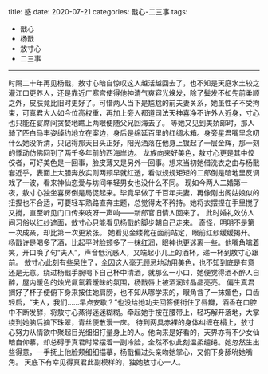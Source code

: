 title:	惑
date:	2020-07-21
categories: 戬心-二三事
tags:
- 戬心
- 杨戬
- 敖寸心
- 二三事
---
时隔二十年再见杨戬，敖寸心暗自惊叹这人越活越回去了<!--more-->，也不知是天庭水土较之灌江口更养人，还是靠近广寒宫使得他神清气爽容光焕发，除了鬓发不如先前柔顺之外，皮肤竟比旧时更好了。可惜两人当下是尴尬的前夫妻关系，她虽性子不受拘束，可真君大人如今位高权重，再加上旁人都道司法天神喜净不许外人近身，寸心也只能在宴席间贪婪地瞧上两眼便随父兄回海去了。
等她又见到美娇郎时，那人骑了匹白马丰姿绰约地立在案边，身后是绵延百里的红绸木箱。身旁星君嘴里念叨什么她没听清，只记得那天日头正好，阳光洒落在他身上镀起了一层金辉，那一刻的悸动仿佛回到了两千多年前的西海岸边。
龙族向来好美色，敖寸心更是其中佼佼者，可好美色是一回事，脸皮薄又是另外一回事。想来当初她借洗衣之由与杨戬套近乎，表面上大胆奔放实则两颊早就红透，看似规规矩矩的二郎倒是暗地里反调戏了一波，看来神仙恋爱与坊间年轻男女也没什么不同。
现如今两人二婚第一夜，敖寸心独坐喜房倒是局促起来。毕竟早做了千百年夫妻，再像刚出阁姑娘似的扭捏也不合适，可要轻车熟路直奔主题，总觉得太不矜持。她将衣摆捏在手里搅了又搅，直至听见门口传来吱呀一声响——新郎官旧情人回来了。
此时婚礼效仿人间习俗以红纱遮面，敖寸心只能看见杨戬的脚步朝自己走来。
奇怪，明明不是第一次成亲，却比第一次更紧张。
她看见金缕靴在面前站定，眼前红纱缓缓揭开。杨戬许是喝多了酒，比起平时脸颊多了一抹红润，眼神也更迷离一些。他嘴角噙着笑，开口唤了句“夫人”，声音低沉惑人，又端起小几上的酒杯，递一杯到敖寸心跟前。
敖寸心此刻有些呆住了，全因这人毫无顾忌地动用美色，也不知到底是有意还是无意。绕过杨戬手腕喝下自己杯中清酒，就那么一小口，她便觉得酒不醉人自醉，屋内暖色的烛光氤氲着暧昧的氛围，杨戬唇上被酒润过晶晶亮亮。
偏生真君搁好了杯子便俯下身来按住她肩膀，也不知从哪学来的，眼角含了一抹媚色，口齿轻启，“夫人，我们……早点安歇？”也没给她功夫回答便衔住了唇瓣，酒香在口腔中不断发酵，将敖寸心蒸得迷迷糊糊。牵起她手按在腰带上，轻巧解开落地，大掌绕到她脑后摘下珠翠，青丝便散漫一床。
待到两具赤裸的身体纠缠在榻上，敖寸心努力从情欲中聚起目光细细打量身上的人。他向来是好看的，天界亦有不少女仙暗自仰慕，却总碍于真君时常摆着一副冷脸，全然不似此刻温柔缱绻。她忽然生出些得意，一手抚上他脸颊细细描摹，杨戬偏过头亲吻她掌心，又俯下身舔吮她嘴角。
天底下有幸见得真君此副模样的，独她敖寸心一人。
